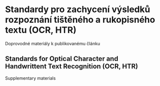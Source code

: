 # Standardy pro zachycení výsledků rozpoznání tištěného a rukopisného textu (OCR, HTR)
Doprovodné materiály k publikovanému článku

## Standards for Optical Character and Handwrittent Text Recognition (OCR, HTR)
Supplementary materials


